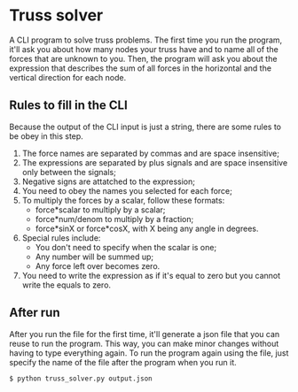 # Truss solver

A CLI program to solve truss problems. The first time you run the program,
it'll ask you about how many nodes your truss have and to name all of the forces
that are unknown to you. Then, the program will ask you about the expression that
describes the sum of all forces in the horizontal and the vertical direction for
each node.

## Rules to fill in the CLI

Because the output of the CLI input is just a string, there are some rules to be
obey in this step.

1. The force names are separated by commas and are space insensitive;
2. The expressions are separated by plus signals and are space insensitive only
   between the signals;
3. Negative signs are attatched to the expression;
4. You need to obey the names you selected for each force;
5. To multiply the forces by a scalar, follow these formats:
   - force\*scalar to multiply by a scalar;
   - force\*num/denom to multiply by a fraction;
   - force\*sinX or force\*cosX, with X being any angle in degrees.
6. Special rules include:
   - You don't need to specify when the scalar is one;
   - Any number will be summed up;
   - Any force left over becomes zero.
7. You need to write the expression as if it's equal to zero but you cannot write
   the equals to zero.

## After run

After you run the file for the first time, it'll generate a json file that you can
reuse to run the program. This way, you can make minor changes without having to
type everything again. To run the program again using the file, just specify the
name of the file after the program when you run it.

```
$ python truss_solver.py output.json
```
